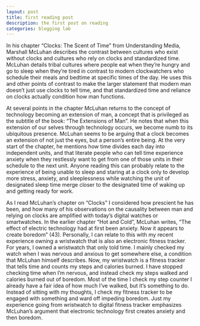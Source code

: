 ```yaml
---
layout: post
title: first reading post
description: the first post on reading
categories: blogging lab
---
```

In his chapter “Clocks: The Scent of Time” from Understanding Media, Marshall McLuhan describes the contrast between cultures who exist without clocks and cultures who rely on clocks and standardized time. McLuhan details tribal cultures where people eat when they’re hungry and go to sleep when they’re tired in contrast to modern clockwatchers who schedule their meals and bedtime at specific times of the day. He uses this and other points of contrast to make the larger statement that modern man doesn’t just use clocks to tell time, and that standardized time and reliance on clocks actually condition how man functions.

At several points in the chapter McLuhan returns to the concept of technology becoming an extension of man, a concept that is privileged as the subtitle of the book: “The Extensions of Man”. He notes that when this extension of our selves through technology occurs, we become numb to its ubiquitous presence. McLuhan seems to be arguing that a clock becomes an extension of not just the eyes, but a person’s entire being. At the very start of the chapter, he mentions how time divides each day into independent units, and that literate people who can tell time experience anxiety when they restlessly want to get from one of those units in their schedule to the next unit. Anyone reading this can probably relate to the experience of being unable to sleep and staring at a clock only to develop more stress, anxiety, and sleeplessness while watching the unit of designated sleep time merge closer to the designated time of waking up and getting ready for work.

As I read McLuhan’s chapter on “Clocks” I considered how prescient he has been, and how many of his observations on the causality between man and relying on clocks are amplified with today’s digital watches or smartwatches. In the earlier chapter “Hot and Cold”, McLuhan writes, “The effect of electric technology had at first been anxiety. Now it appears to create boredom” (43). Personally, I can relate to this with my recent experience owning a wristwatch that is also an electronic fitness tracker. For years, I owned a wristwatch that only told time. I mainly checked my watch when I was nervous and anxious to get somewhere else, a condition that McLuhan himself describes. Now, my wristwatch is a fitness tracker that tells time and counts my steps and calories burned. I have stopped checking time when I’m nervous, and instead check my steps walked and calories burned out of boredom. Most of the time I check my step counter I already have a fair idea of how much I’ve walked, but it’s something to do. Instead of sitting with my thoughts, I check my fitness tracker to be engaged with something and ward off impeding boredom.  Just my experience going from wristwatch to digital fitness tracker emphasizes McLuhan’s argument that electronic technology first creates anxiety and then boredom.
